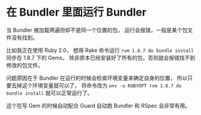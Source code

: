 # 在 Bundler 里面运行 Bundler

当 Bundler 被加载两遍但却不是同一个位置的包，
运行会报错，一般是某个包文件没有找到。

比如我正在使用 Ruby 2.0，
想用 Rake 命令运行 `rvm 1.8.7 do bundle install` 同步在 1.8.7 下的 Gems，
除非原本已经安装好了所有的包，否则就会报错找不到修改的包文件。

问题原因在于 Bundler 在运行的时候会检查环境变量来确定自身的位置，
所以只要去掉这个环境变量就可以了，
将命令改为 `env -u RUBYOPT rvm 1.8.7 do bundle install` 就可以正常运行了。

这个在写 Gem 的时候自动配合 Guard 自动跑 Bundler 和 RSpec 会非常有用。
